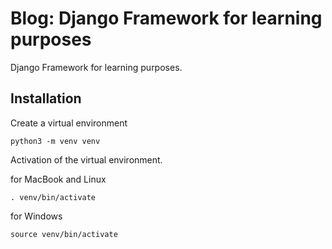 # Blog: Django Framework for learning purposes

Django Framework for learning purposes.

## Installation

Create a virtual environment

```shell
python3 -m venv venv
```

Activation of the virtual environment.

for MacBook and Linux

```shell
. venv/bin/activate
```

for Windows

```shell
source venv/bin/activate
```
